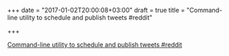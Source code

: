 +++
date = "2017-01-02T20:00:08+03:00"
draft = true
title = "Command-line utility to schedule and publish tweets  #reddit"

+++

<p><a href="https://t.co/Lf7kiQ4y5J">Command-line utility to schedule and publish tweets  #reddit</a></p>
